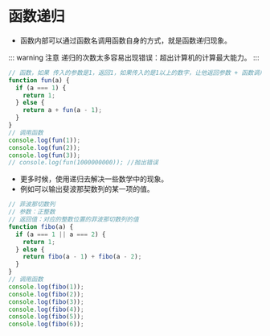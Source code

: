 # 函数递归

- 函数内部可以通过函数名调用函数自身的方式，就是函数递归现象。

::: warning 注意
 递归的次数太多容易出现错误：超出计算机的计算最大能力。
:::

```js
// 函数，如果 传入的参数是1，返回1，如果传入的是1以上的数字，让他返回参数 + 函数调用上一项
function fun(a) {
  if (a === 1) {
    return 1;
  } else {
    return a + fun(a - 1);
  }
}
// 调用函数
console.log(fun(1));
console.log(fun(2));
console.log(fun(3));
// console.log(fun(1000000000)); //抛出错误
```

- 更多时候，使用递归去解决一些数学中的现象。
- 例如可以输出斐波那契数列的某一项的值。

```js
// 菲波那切数列
// 参数：正整数
// 返回值：对应的整数位置的菲波那切数列的值
function fibo(a) {
  if (a === 1 || a === 2) {
    return 1;
  } else {
    return fibo(a - 1) + fibo(a - 2);
  }
}
// 调用函数
console.log(fibo(1));
console.log(fibo(2));
console.log(fibo(3));
console.log(fibo(4));
console.log(fibo(5));
console.log(fibo(6));
```
